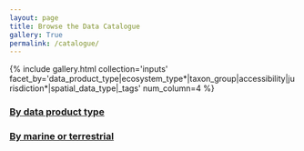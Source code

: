 ```yaml
---
layout: page
title: Browse the Data Catalogue
gallery: True
permalink: /catalogue/
---
```


{% include gallery.html collection='inputs' facet_by='data_product_type|ecosystem_type*|taxon_group|accessibility|jurisdiction*|spatial_data_type|_tags' num_column=4 %}

### [By data product type](../product-type-facet)

### [By marine or terrestrial](../marine-terrestrial-facet)